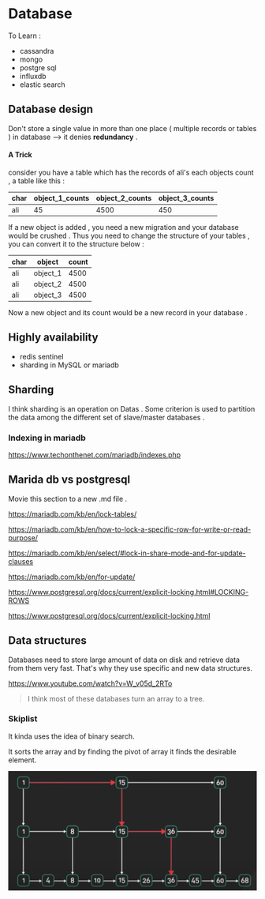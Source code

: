 # Database

To Learn :
- cassandra
- mongo
- postgre sql
- influxdb
- elastic search

## Database design

Don't store a single value in more than one place ( multiple records or tables ) in database --> it denies **redundancy** .

#### A Trick
consider you have a table which has the records of ali's each objects count , a table like this :

| char  | object_1_counts | object_2_counts | object_3_counts |
|-------|-----------------|-----------------|-----------------|
|  ali  |     45          |     4500        |     450         |

If a new object is added , you need a new migration and your database would be crushed .
Thus you need to change the structure of your tables , you can convert it to the structure below :

| char  |      object       | count   |
|-------|-------------------|---------|
|  ali  |     object_1      |  4500   |
|  ali  |     object_2      |  4500   |
|  ali  |     object_3      |  4500   |

Now a new object and its count would be a new record in your database .

## Highly availability
* redis sentinel
* sharding in MySQL or mariadb

## Sharding
I think sharding is an operation on Datas . Some criterion is used to partition the data among the different set of slave/master databases . 

### Indexing in mariadb 
https://www.techonthenet.com/mariadb/indexes.php

## Marida db vs postgresql 
Movie this section to a new .md file . 

https://mariadb.com/kb/en/lock-tables/

https://mariadb.com/kb/en/how-to-lock-a-specific-row-for-write-or-read-purpose/

https://mariadb.com/kb/en/select/#lock-in-share-mode-and-for-update-clauses

https://mariadb.com/kb/en/for-update/

https://www.postgresql.org/docs/current/explicit-locking.html#LOCKING-ROWS

https://www.postgresql.org/docs/current/explicit-locking.html

## Data structures 
Databases need to store large amount of data on disk and retrieve data from them very fast. That's why they use
specific and new data structures. 

https://www.youtube.com/watch?v=W_v05d_2RTo

> I think most of these databases turn an array to a tree.

### Skiplist
It kinda uses the idea of binary search. 

It sorts the array and by finding the pivot of array it finds the desirable element. 

![Skiplist](https://github.com/parsaeisa/Notes/blob/main/Software%20engineering/Database/images/skiplist.png)
